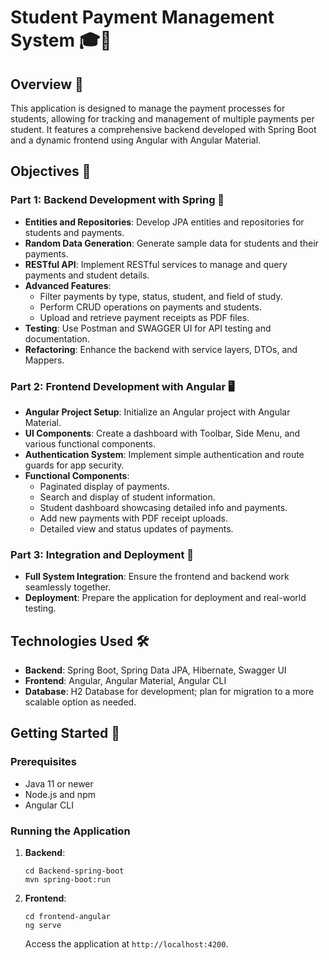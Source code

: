 # Student Payment Management System 🎓💸

## Overview 🌟

This application is designed to manage the payment processes for students, allowing for tracking and management of multiple payments per student. It features a comprehensive backend developed with Spring Boot and a dynamic frontend using Angular with Angular Material.

## Objectives 🎯

### Part 1: Backend Development with Spring 🍃
- **Entities and Repositories**: Develop JPA entities and repositories for students and payments.
- **Random Data Generation**: Generate sample data for students and their payments.
- **RESTful API**: Implement RESTful services to manage and query payments and student details.
- **Advanced Features**:
  - Filter payments by type, status, student, and field of study.
  - Perform CRUD operations on payments and students.
  - Upload and retrieve payment receipts as PDF files.
- **Testing**: Use Postman and SWAGGER UI for API testing and documentation.
- **Refactoring**: Enhance the backend with service layers, DTOs, and Mappers.

### Part 2: Frontend Development with Angular 🖥️
- **Angular Project Setup**: Initialize an Angular project with Angular Material.
- **UI Components**: Create a dashboard with Toolbar, Side Menu, and various functional components.
- **Authentication System**: Implement simple authentication and route guards for app security.
- **Functional Components**:
  - Paginated display of payments.
  - Search and display of student information.
  - Student dashboard showcasing detailed info and payments.
  - Add new payments with PDF receipt uploads.
  - Detailed view and status updates of payments.

### Part 3: Integration and Deployment 🚀
- **Full System Integration**: Ensure the frontend and backend work seamlessly together.
- **Deployment**: Prepare the application for deployment and real-world testing.

## Technologies Used 🛠️

- **Backend**: Spring Boot, Spring Data JPA, Hibernate, Swagger UI
- **Frontend**: Angular, Angular Material, Angular CLI
- **Database**: H2 Database for development; plan for migration to a more scalable option as needed.

## Getting Started 🏁

### Prerequisites
- Java 11 or newer
- Node.js and npm
- Angular CLI

### Running the Application
1. **Backend**:
   ```
   cd Backend-spring-boot
   mvn spring-boot:run
   ```
2. **Frontend**:
   ```
   cd frontend-angular
   ng serve
   ```
   Access the application at `http://localhost:4200`.
